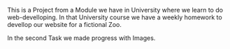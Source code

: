 This is a Project from a Module we have in University where we learn to do web-develloping.
In that University course we have a weekly homework to devellop our website for a fictional Zoo. 

In the second Task we made progress with Images.